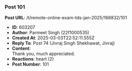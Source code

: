 ### Post 101
**Post URL**: /t/remote-online-exam-tds-jan-2025/168832/101
- **ID**: 603207
- **Author**: Parmeet Singh (22f1000535)
- **Created At**: 2025-03-03T22:52:11.555Z
- **Reply To**: Post 74 (Jivraj Singh Shekhawat, Jivraj)
- **Content**:  
  Thank you, much appreciated.
- **Reactions**: heart (2)
- **Post Number**: 101

